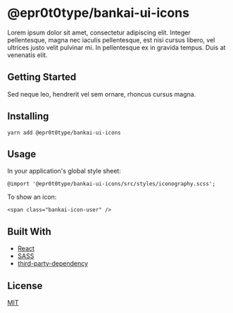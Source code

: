 # @epr0t0type/bankai-ui-icons
Lorem ipsum dolor sit amet, consectetur adipiscing elit. Integer pellentesque, magna nec iaculis pellentesque, est nisi cursus libero, vel ultrices justo velit pulvinar mi. In pellentesque ex in gravida tempus. Duis at venenatis elit.

## Getting Started
Sed neque leo, hendrerit vel sem ornare, rhoncus cursus magna.

## Installing
```
yarn add @epr0t0type/bankai-ui-icons
```

## Usage

In your application's global style sheet:

```
@import '@epr0t0type/bankai-ui-icons/src/styles/iconography.scss';
```

To show an icon:

```
<span class="bankai-icon-user" />
```

## Built With
* [React](https://github.com/facebook/react)
* [SASS](https://github.com/sass/sass)
* [third-party-dependency](https://github.com/author/link-to-third-party-dependency)

## License
[MIT](../../../LICENSE)
